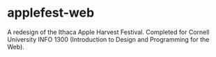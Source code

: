 # applefest-web

A redesign of the Ithaca Apple Harvest Festival. Completed for Cornell University INFO 1300 (Introduction to Design and Programming for the Web).
